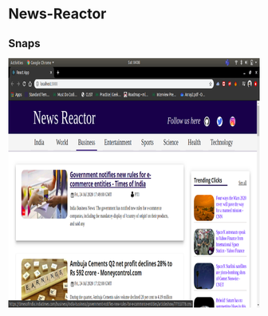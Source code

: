 # News-Reactor

<h2>Snaps</h2>
<img src="https://github.com/tachodril/News-Reactor/blob/master/snaps/snap1.png" width="800" height="500">
